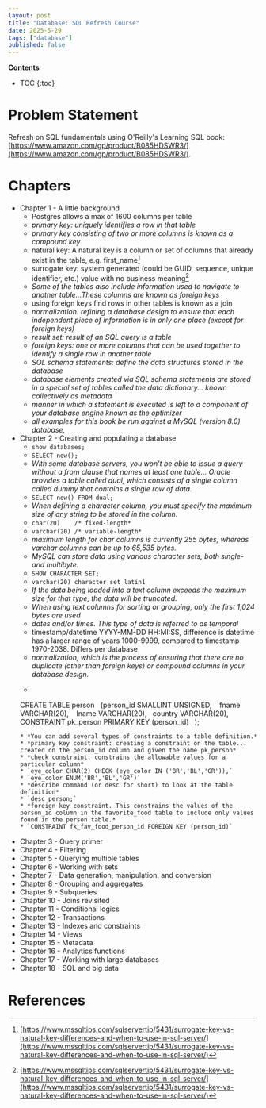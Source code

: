 ```yaml
---
layout: post
title: "Database: SQL Refresh Course"
date: 2025-5-29
tags: ["database"]
published: false
---
```


**Contents**
* TOC
{:toc}

# Problem Statement
Refresh on SQL fundamentals using O'Reilly's Learning SQL book: [https://www.amazon.com/gp/product/B085HDSWR3/](https://www.amazon.com/gp/product/B085HDSWR3/).

# Chapters

* Chapter 1 - A little background
    * Postgres allows a max of 1600 columns per table
    * *primary key: uniquely identifies a row in that table*
    * *primary key consisting of two or more columns is known as a compound key*
    * natural key: A natural key is a column or set of columns that already exist in the table, e.g. first_name[^1]
    * surrogate key: system generated (could be GUID, sequence, unique identifier, etc.) value with no business meaning[^1]
    * *Some of the tables also include information used to navigate to another table...These columns are known as foreign keys*
    * using foreign keys find rows in other tables is known as a join
    * *normalization: refining a database design to ensure that each independent piece of information is in only one place (except for foreign keys)*
    * *result set: result of an SQL query is a table*
    * *foreign keys: one or more columns that can be used together to identify a single row in another table*
    * *SQL schema statements: define the data structures stored in the database*
    * *database elements created via SQL schema statements are stored in a special set of tables called the data dictionary... known collectively as metadata*
    * *manner in which a statement is executed is left to a component of your database engine known as the optimizer*
    * *all examples for this book be run against a MySQL (version 8.0) database,*
* Chapter 2 - Creating and populating a database
    * `show databases;`
    * `SELECT now();`
    * *With some database servers, you won’t be able to issue a query without a from clause that names at least one table... Oracle provides a table called dual, which consists of a single column called dummy that contains a single row of data.*
    * `SELECT now() FROM dual;`
    * *When defining a character column, you must specify the maximum size of any string to be stored in the column.*
    * `char(20)    /* fixed-length*`
    * `varchar(20) /* variable-length*`
    * *maximum length for char columns is currently 255 bytes, whereas varchar columns can be up to 65,535 bytes.*
    * *MySQL can store data using various character sets, both single- and multibyte.*
    * `SHOW CHARACTER SET;`
    * `varchar(20) character set latin1`
    * *If the data being loaded into a text column exceeds the maximum size for that type, the data will be truncated.*
    * *When using text columns for sorting or grouping, only the first 1,024 bytes are used*
    * *dates and/or times. This type of data is referred to as temporal*
    * timestamp/datetime YYYY-MM-DD HH:MI:SS, difference is datetime has a larger range of years 1000-9999, compared to timestamp 1970-2038. Differs per database
    * *normalization, which is the process of ensuring that there are no duplicate (other than foreign keys) or compound columns in your database design.*
    * ```
    CREATE TABLE person  
    (person_id SMALLINT UNSIGNED,   
        fname VARCHAR(20),   
        lname VARCHAR(20),  
        country VARCHAR(20),    
        CONSTRAINT pk_person PRIMARY KEY (person_id)  
    );
    ```
    * *You can add several types of constraints to a table definition.*
    * *primary key constraint: creating a constraint on the table... created on the person_id column and given the name pk_person*
    * *check constraint: constrains the allowable values for a particular column*
    * `eye_color CHAR(2) CHECK (eye_color IN ('BR','BL','GR')),`
    * `eye_color ENUM('BR','BL','GR')`
    * *describe command (or desc for short) to look at the table definition*
    * `desc person;`
    * *foreign key constraint. This constrains the values of the person_id column in the favorite_food table to include only values found in the person table.*
    * `CONSTRAINT fk_fav_food_person_id FOREIGN KEY (person_id)`
* Chapter 3 - Query primer
* Chapter 4 - Filtering
* Chapter 5 - Querying multiple tables
* Chapter 6 - Working with sets
* Chapter 7 - Data generation, manipulation, and conversion
* Chapter 8 - Grouping and aggregates
* Chapter 9 - Subqueries
* Chapter 10 - Joins revisited
* Chapter 11 - Conditional logics
* Chapter 12 - Transactions
* Chapter 13 - Indexes and constraints
* Chapter 14 - Views
* Chapter 15 - Metadata
* Chapter 16 - Analytics functions
* Chapter 17 - Working with large databases
* Chapter 18 - SQL and big data

# References
[^1]: [https://www.mssqltips.com/sqlservertip/5431/surrogate-key-vs-natural-key-differences-and-when-to-use-in-sql-server/](https://www.mssqltips.com/sqlservertip/5431/surrogate-key-vs-natural-key-differences-and-when-to-use-in-sql-server/)

[^2]: []()
[^3]: []()
[^4]: []()
[^5]: []()
